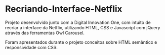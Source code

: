 # Recriando-Interface-Netflix

Projeto desenvolvido junto com a Digital Innovation One, com intuito de recriar a interface da Netflix, utilizando HTML, CSS e Javascript com jQuery através das ferramentas Owl Carousel.

Foram apresentados durante o projeto conceitos sobre HTML semântico e responsividade com CSS.
